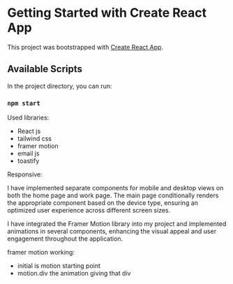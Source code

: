 # Getting Started with Create React App

This project was bootstrapped with [Create React App](https://github.com/facebook/create-react-app).

## Available Scripts

In the project directory, you can run:

### `npm start`

Used libraries:

* React js
* tailwind css
* framer motion
* email js
* toastify


Responsive:

I have implemented separate components for mobile and desktop views on both the home page and work page. The main page conditionally renders the appropriate component based on the device type, ensuring an optimized user experience across different screen sizes.

I have integrated the Framer Motion library into my project and implemented animations in several components, enhancing the visual appeal and user engagement throughout the application.

framer motion working:

* initial is motion starting point
* motion.div the animation giving that div 
